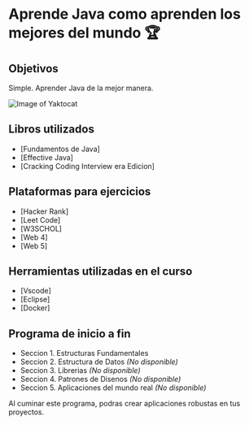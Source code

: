 # Aprende Java como aprenden los mejores del mundo :trophy:

## Objetivos

Simple. Aprender Java de la mejor manera.

![Image of Yaktocat](https://octodex.github.com/images/yaktocat.png)

## Libros utilizados

* [Fundamentos de Java]
* [Effective Java]
* [Cracking Coding Interview era Edicion]

## Plataformas para ejercicios

* [Hacker Rank]
* [Leet Code]
* [W3SCHOL]
* [Web 4]
* [Web 5]

## Herramientas utilizadas en el curso

* [Vscode]
* [Eclipse]
* [Docker]


## Programa de inicio a fin

- Seccion 1. Estructuras Fundamentales
- Seccion 2. Estructura de Datos *(No disponible)*
- Seccion 3. Librerias *(No disponible)*
- Seccion 4. Patrones de Disenos *(No disponible)*
- Seccion 5. Aplicaciones del mundo real *(No disponible)*

Al cuminar este programa, podras crear aplicaciones robustas en tus proyectos.